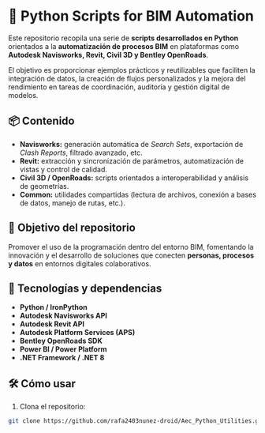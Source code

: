 # 🐍 Python Scripts for BIM Automation

Este repositorio recopila una serie de **scripts desarrollados en Python** orientados a la **automatización de procesos BIM** en plataformas como **Autodesk Navisworks, Revit, Civil 3D y Bentley OpenRoads**.

El objetivo es proporcionar ejemplos prácticos y reutilizables que faciliten la integración de datos, la creación de flujos personalizados y la mejora del rendimiento en tareas de coordinación, auditoría y gestión digital de modelos.

## 📦 Contenido

* **Navisworks:** generación automática de *Search Sets*, exportación de *Clash Reports*, filtrado avanzado, etc.  
* **Revit:** extracción y sincronización de parámetros, automatización de vistas y control de calidad.  
* **Civil 3D / OpenRoads:** scripts orientados a interoperabilidad y análisis de geometrías.  
* **Common:** utilidades compartidas (lectura de archivos, conexión a bases de datos, manejo de rutas, etc.).

## 🚀 Objetivo del repositorio

Promover el uso de la programación dentro del entorno BIM, fomentando la innovación y el desarrollo de soluciones que conecten **personas, procesos y datos** en entornos digitales colaborativos.

## 🧰 Tecnologías y dependencias

* **Python / IronPython**  
* **Autodesk Navisworks API**  
* **Autodesk Revit API**  
* **Autodesk Platform Services (APS)**  
* **Bentley OpenRoads SDK**  
* **Power BI / Power Platform**  
* **.NET Framework / .NET 8**

## 🛠 Cómo usar

1. Clona el repositorio:
```bash
git clone https://github.com/rafa2403nunez-droid/Aec_Python_Utilities.git
